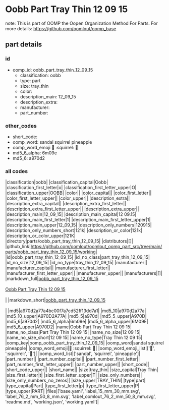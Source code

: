 # Oobb Part Tray Thin 12 09 15  

note: This is part of OOMP the Oopen Organization Method For Parts. For more details: https://github.com/oomlout/oomp_base

##  part details





### id
* oomp_id: oobb_part_tray_thin_12_09_15
  * classification: oobb
  * type: part
  * size: tray_thin
  * color: 
  * description_main: 12_09_15
  * description_extra: 
  * manufacturer: 
  * part_number: 

### other_codes
* short_code: 
* oomp_word: sandal squirrel pineapple
* oomp_word_emoji :sandal: :squirrel: :pineapple:
* md5_6_alpha: 6m09e
* md5_6: a970d2

### all codes 
|classification|oobb|
|classification_capital|Oobb|
|classification_first_letter|o|
|classification_first_letter_upper|O|
|classification_upper|OOBB|
|color||
|color_capital||
|color_first_letter||
|color_first_letter_upper||
|color_upper||
|description_extra||
|description_extra_capital||
|description_extra_first_letter||
|description_extra_first_letter_upper||
|description_extra_upper||
|description_main|12_09_15|
|description_main_capital|12 09.15|
|description_main_first_letter|1|
|description_main_first_letter_upper|1|
|description_main_upper|12_09_15|
|description_only_numbers|120915|
|description_only_numbers_short|121k|
|description_or_color|121k|
|description_or_color_upper|121K|
|directory|parts/oobb_part_tray_thin_12_09_15|
|distributors|[]|
|github_link|https://github.com/oomlout/oomlout_oomp_part_src/tree/main/parts/oobb_part_tray_thin_12_09_15/working|
|id|oobb_part_tray_thin_12_09_15|
|id_no_class|part_tray_thin_12_09_15|
|id_no_size|12_09_15|
|id_no_type|tray_thin_12_09_15|
|manufacturer||
|manufacturer_capital||
|manufacturer_first_letter||
|manufacturer_first_letter_upper||
|manufacturer_upper||
|manufacturers|[]|
|markdown_full|[oobb_part_tray_thin_12_09_15](https://github.com/oomlout/oomlout_oomp_part_src/tree/main/parts/oobb_part_tray_thin_12_09_15/working)<br>[](https://github.com/oomlout/oomlout_oomp_part_src/tree/main/parts/oobb_part_tray_thin_12_09_15/working)<br>[Oobb Part Tray Thin 12 09 15](https://github.com/oomlout/oomlout_oomp_part_src/tree/main/parts/oobb_part_tray_thin_12_09_15/working)<br><br>|
|markdown_short|[oobb_part_tray_thin_12_09_15](https://github.com/oomlout/oomlout_oomp_part_src/tree/main/parts/oobb_part_tray_thin_12_09_15/working)<br><br>|
|md5|a970d2a77a4bc00f7a7cd52ff13dd7a1|
|md5_10|a970d2a77a|
|md5_10_upper|A970D2A77A|
|md5_5|a970d|
|md5_5_upper|A970D|
|md5_6|a970d2|
|md5_6_alpha|6m09e|
|md5_6_alpha_upper|6M09E|
|md5_6_upper|A970D2|
|name|Oobb Part Tray Thin 12 09 15|
|name_no_class|Part Tray Thin 12 09 15|
|name_no_size|12 09 15|
|name_no_size_short|12 09 15|
|name_no_type|Tray Thin 12 09 15|
|oomp_key|oomp_oobb_part_tray_thin_12_09_15|
|oomp_word|sandal squirrel pineapple|
|oomp_word_emoji|:sandal: :squirrel: :pineapple:|
|oomp_word_emoji_list|[':sandal:', ':squirrel:', ':pineapple:']|
|oomp_word_list|['sandal', 'squirrel', 'pineapple']|
|part_number||
|part_number_capital||
|part_number_first_letter||
|part_number_first_letter_upper||
|part_number_upper||
|short_code||
|short_code_upper||
|short_name||
|size|tray_thin|
|size_capital|Tray Thin|
|size_first_letter|t|
|size_first_letter_upper|T|
|size_only_numbers||
|size_only_numbers_no_zeros||
|size_upper|TRAY_THIN|
|type|part|
|type_capital|Part|
|type_first_letter|p|
|type_first_letter_upper|P|
|type_upper|PART|
|files|['base.yaml', 'label_15_mm_30_mm.svg', 'label_76_2_mm_50_8_mm.svg', 'label_oomlout_76_2_mm_50_8_mm.svg', 'readme.md', 'working.json', 'working.yaml']|
